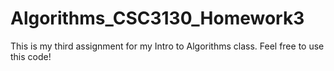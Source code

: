 # Algorithms_CSC3130_Homework3

This is my third assignment for my Intro to Algorithms class. Feel free to use this code!
